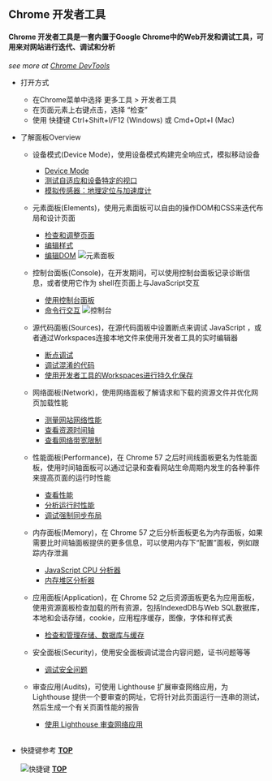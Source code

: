 ## <a name="jp0">Chrome 开发者工具</a>
#### Chrome 开发者工具是一套内置于Google Chrome中的Web开发和调试工具，可用来对网站进行迭代、调试和分析<br/>
*see more at [Chrome DevTools](https://developers.google.com/web/tools/chrome-devtools/?utm_campaign=2016q3&utm_medium=redirect&utm_source=dcc)*
- 打开方式
  - 在Chrome菜单中选择 更多工具 > 开发者工具
  - 在页面元素上右键点击，选择 “检查”
  - 使用 快捷键 Ctrl+Shift+I/F12 (Windows) 或 Cmd+Opt+I (Mac)

- 了解面板Overview
  - 设备模式(Device Mode)，使用设备模式构建完全响应式，模拟移动设备
    - [Device Mode](https://developers.google.com/web/tools/chrome-devtools/device-mode/)
    - [测试自适应和设备特定的视口](https://developers.google.com/web/tools/chrome-devtools/device-mode/emulate-mobile-viewports)
    - [模拟传感器：地理定位与加速度计](https://developers.google.com/web/tools/chrome-devtools/device-mode/device-input-and-sensors)
  - 元素面板(Elements)，使用元素面板可以自由的操作DOM和CSS来迭代布局和设计页面
    - [检查和调整页面](https://developers.google.com/web/tools/chrome-devtools/inspect-styles/)
    - [编辑样式](https://developers.google.com/web/tools/chrome-devtools/inspect-styles/edit-styles)
    - [编辑DOM](https://developers.google.com/web/tools/chrome-devtools/inspect-styles/edit-dom)
![元素面板](http://www.z4a.net/images/2017/09/18/40-34.png)

  - 控制台面板(Console)，在开发期间，可以使用控制台面板记录诊断信息，或者使用它作为 shell在页面上与JavaScript交互
    - [使用控制台面板](https://developers.google.com/web/tools/chrome-devtools/console/)
    - [命令行交互](https://developers.google.com/web/tools/chrome-devtools/console/)
![控制台](http://www.z4a.net/images/2017/09/18/49-02.png)

  - 源代码面板(Sources)，在源代码面板中设置断点来调试 JavaScript ，或者通过Workspaces连接本地文件来使用开发者工具的实时编辑器
    - [断点调试](https://developers.google.com/web/tools/chrome-devtools/javascript/add-breakpoints)
    - [调试混淆的代码](https://developers.google.com/web/tools/chrome-devtools/javascript/add-breakpoints)
    - [使用开发者工具的Workspaces进行持久化保存](https://developers.google.com/web/tools/setup/setup-workflow)
  - 网络面板(Network)，使用网络面板了解请求和下载的资源文件并优化网页加载性能
    - [测量网站网络性能](https://developers.google.com/web/tools/chrome-devtools/network-performance/resource-loading)
    - [查看资源时间轴](https://developers.google.com/web/tools/chrome-devtools/network-performance/understanding-resource-timing)
    - [查看网络带宽限制](https://developers.google.com/web/tools/chrome-devtools/network-performance/network-conditions)
  - 性能面板(Performance)，在 Chrome 57 之后时间线面板更名为性能面板，使用时间轴面板可以通过记录和查看网站生命周期内发生的各种事件来提高页面的运行时性能
    - [查看性能](https://developers.google.com/web/tools/chrome-devtools/evaluate-performance/timeline-tool)
    - [分析运行时性能](https://developers.google.com/web/tools/chrome-devtools/rendering-tools/)
    - [调试强制同步布局](https://developers.google.com/web/tools/chrome-devtools/rendering-tools/forced-synchronous-layouts)
  - 内存面板(Memory)，在 Chrome 57 之后分析面板更名为内存面板，如果需要比时间轴面板提供的更多信息，可以使用内存下“配置”面板，例如跟踪内存泄漏
    - [JavaScript CPU 分析器](https://developers.google.com/web/tools/chrome-devtools/rendering-tools/js-execution)
    - [内存堆区分析器](https://developers.google.com/web/tools/chrome-devtools/memory-problems/)
  - 应用面板(Application)，在 Chrome 52 之后资源面板更名为应用面板，使用资源面板检查加载的所有资源，包括IndexedDB与Web SQL数据库，本地和会话存储，cookie，应用程序缓存，图像，字体和样式表
    - [检查和管理存储、数据库与缓存](https://developers.google.com/web/tools/chrome-devtools/manage-data/local-storage)
  - 安全面板(Security)，使用安全面板调试混合内容问题，证书问题等等
    - [调试安全问题](https://developers.google.com/web/tools/chrome-devtools/security)
  - 审查应用(Audits)，可使用 Lighthouse 扩展审查网络应用，为 Lighthouse 提供一个要审查的网址，它将针对此页面运行一连串的测试，然后生成一个有关页面性能的报告
    - [使用 Lighthouse 审查网络应用](https://developers.google.com/web/tools/lighthouse/)<br/><br/>

- 快捷键参考 [**TOP**](#jp0) <br/><br/>
![快捷键](http://www.z4a.net/images/2017/09/18/2017-09-17_23-15-00.png)
[**TOP**](#jp0)
